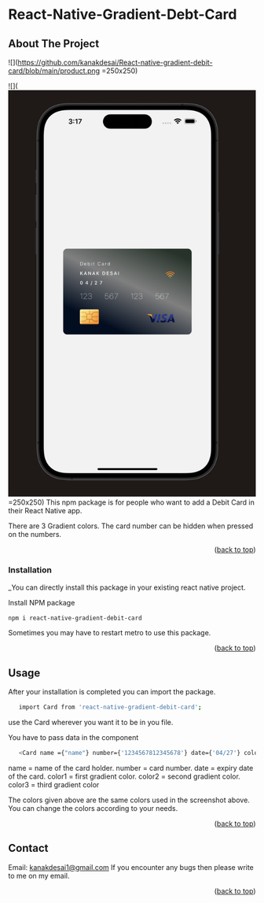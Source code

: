 # React-Native-Gradient-Debt-Card

## About The Project

![](https://github.com/kanakdesai/React-native-gradient-debit-card/blob/main/product.png  =250x250)

![](![](https://github.com/kanakdesai/React-native-gradient-debit-card/blob/main/product.png)  =250x250)
This npm package is for people who want to add a Debit Card in their React Native app. 

There are 3 Gradient colors. 
The card number can be hidden when pressed on the numbers.




<p align="right">(<a href="#readme-top">back to top</a>)</p>

### Installation

_You can directly install this package in your existing react native project.


 Install NPM package
   ```sh
   npm i react-native-gradient-debit-card
   ```
Sometimes you may have to restart metro to use this package.

<p align="right">(<a href="#readme-top">back to top</a>)</p>

<!-- USAGE EXAMPLES -->
## Usage

After your installation is completed you can import the package.
```sh
   import Card from 'react-native-gradient-debit-card';
   ```
   
   use the Card wherever you want it to be in you file.
   
   You have to pass data in the <Card> component
```sh
   <Card name ={"name"} number={'1234567812345678'} date={'04/27'} color1={'#233329'} color2={'grey'} color3={'#000E21'}/>
```
name = name of the card holder.
number = card number.
date = expiry date of the card.
color1 = first gradient color.
color2 = second gradient color.
color3 = third gradient color

The colors given above are the same colors used in the screenshot above.
You can change the colors according to your needs.


<p align="right">(<a href="#readme-top">back to top</a>)</p>

<!-- CONTACT -->
## Contact

Email: kanakdesai1@gmail.com
If you encounter any bugs then please write to me on my email.

<p align="right">(<a href="#readme-top">back to top</a>)</p>
